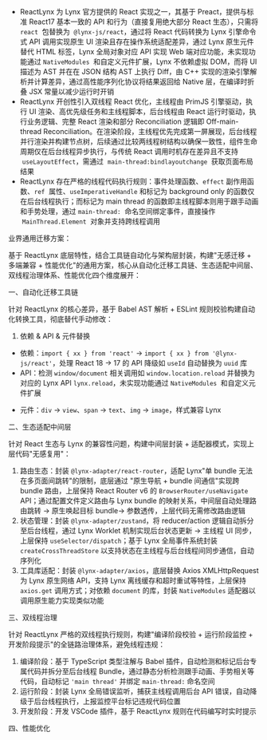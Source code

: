 - ReactLynx 为 Lynx 官方提供的 React 实现之一，其基于 Preact，提供与标准 React17 基本一致的 API 和行为（直接复用绝大部分 React 生态），只需将 `react`  包替换为  `@lynx-js/react`，通过将 React 代码转换为 Lynx 引擎命令式 API 调用实现原生 UI 渲染且存在操作系统适配差异，通过 Lynx 原生元件替代 HTML 标签，Lynx 全局对象对应 API 实现 Web 端对应功能，未实现功能通过 `NativeModules`  和自定义元件扩展，Lynx 不依赖虚拟 DOM，而将 UI 描述为 AST 并在在 JSON 结构 AST 上执行 Diff，由 C++ 实现的渲染引擎解析并计算差异，通过高性能序列化协议将结果返回给 Native 层，在编译时折叠 JSX 常量以减少运行时开销
- ReactLynx 开创性引入双线程 React 优化，主线程由 PrimJS 引擎驱动，执行 UI 渲染、高优先级任务和主线程脚本，后台线程由 React 运行时驱动，执行业务逻辑、完整 React 渲染和部分 Reconciliation 逻辑即 Off-main-thread Reconciliation。在渲染阶段，主线程优先完成第一屏展现，后台线程并行渲染并构建节点树，后续通过比较两线程树结构以确保一致性，组件生命周期仅在后台线程异步执行，与传统 React 调用时机存在差异且不支持  `useLayoutEffect`，需通过  `main-thread:bindlayoutchange`  获取页面布局结果
- ReactLynx 存在严格的线程代码执行规则：事件处理函数、`effect` 副作用函数、`ref`  属性、`useImperativeHandle` 和标记为 background only 的函数仅在后台线程执行；而标记为 main thread 的函数即主线程脚本则用于跟手动画和手势处理，通过 `main-thread:`  命名空间绑定事件，直接操作  `MainThread.Element`  对象并支持跨线程调用

业界通用迁移方案：

基于 ReactLynx 底层特性，结合工具链自动化与架构层封装，构建"无感迁移 + 多端兼容 + 性能优化"的通用方案，核心从自动化迁移工具链、生态适配中间层、双线程治理体系、性能优化四个维度展开：

一、自动化迁移工具链

针对 ReactLynx 的核心差异，基于 Babel AST 解析 + ESLint 规则校验构建自动化转换工具，彻底替代手动修改：

1. 依赖 & API & 元件替换

- 依赖：`import { xx } from 'react'` -> `import { xx } from '@lynx-js/react'`，处理 React 18 → 17 的 API 降级如 `useId` 自动替换为 `uuid` 库
- API：检测 `window/document` 相关调用如 `window.location.reload` 并替换为对应的 Lynx API `lynx.reload`，未实现功能通过 `NativeModules`  和自定义元件扩展
* 元件：`div` → `view`、`span` → `text`、`img` → `image`，样式兼容 Lynx

二、生态适配中间层

针对 React 生态与 Lynx 的兼容性问题，构建中间层封装 + 适配器模式，实现上层代码"无感复用"：

1. 路由生态：封装 `@lynx-adapter/react-router`，适配 Lynx"单 bundle 无法在多页面间跳转"的限制，底层通过 "原生导航 + bundle 间通信"实现跨 bundle 路由，上层保持 React Router v6 的 `BrowserRouter/useNavigate` API；通过配置文件定义路由与 Lynx bundle 的映射关系，中间层自动处理路由跳转 → 原生唤起目标 bundle→ 参数透传，上层代码无需修改路由逻辑
2. 状态管理：封装 `@lynx-adapter/zustand`，将 reducer/action 逻辑自动拆分至后台线程，通过 Lynx Worklet 机制实现后台状态更新 → 主线程 UI 同步，上层保持 `useSelector/dispatch`；基于 Lynx 全局事件系统封装`createCrossThreadStore` 以支持状态在主线程与后台线程间同步通信，自动序列化
3. 工具库适配：封装 `@lynx-adapter/axios`，底层替换 Axios XMLHttpRequest 为 Lynx 原生网络 API，支持 Lynx 离线缓存和超时重试等特性，上层保持 `axios.get` 调用方式；对依赖 `document` 的库，封装 `NativeModules` 适配器以调用原生能力实现类似功能

三、双线程治理

针对 ReactLynx 严格的双线程执行规则，构建"编译阶段校验 + 运行阶段监控 + 开发阶段提示"的全链路治理体系，避免线程违规：

1. 编译阶段：基于 TypeScript 类型注解与 Babel 插件，自动检测和标记后台专属代码并拆分至后台线程 Bundle，通过静态分析检测跟手动画、手势相关等代码，自动标记 `'main thread'` 并绑定 `main-thread:` 命名空间
2. 运行阶段：封装 Lynx 全局错误监听，捕获主线程调用后台 API 错误，自动降级于后台线程执行，上报监控平台标记违规代码位置
3. 开发阶段：开发 VSCode 插件，基于 ReactLynx 规则在代码编写时实时提示

四、性能优化
